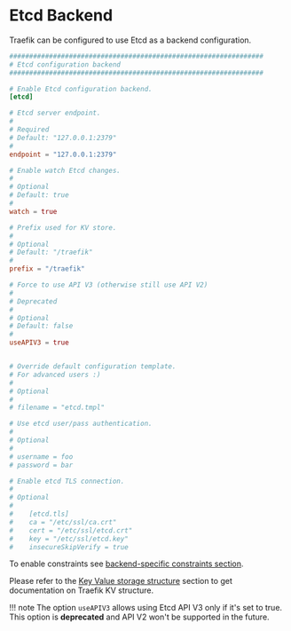 # Etcd Backend

Traefik can be configured to use Etcd as a backend configuration.

```toml
################################################################
# Etcd configuration backend
################################################################

# Enable Etcd configuration backend.
[etcd]

# Etcd server endpoint.
#
# Required
# Default: "127.0.0.1:2379"
#
endpoint = "127.0.0.1:2379"

# Enable watch Etcd changes.
#
# Optional
# Default: true
#
watch = true

# Prefix used for KV store.
#
# Optional
# Default: "/traefik"
#
prefix = "/traefik"

# Force to use API V3 (otherwise still use API V2)
#
# Deprecated
#
# Optional
# Default: false
#
useAPIV3 = true


# Override default configuration template.
# For advanced users :)
#
# Optional
#
# filename = "etcd.tmpl"

# Use etcd user/pass authentication.
#
# Optional
#
# username = foo
# password = bar

# Enable etcd TLS connection.
#
# Optional
#
#    [etcd.tls]
#    ca = "/etc/ssl/ca.crt"
#    cert = "/etc/ssl/etcd.crt"
#    key = "/etc/ssl/etcd.key"
#    insecureSkipVerify = true
```

To enable constraints see [backend-specific constraints section](/configuration/commons/#backend-specific).

Please refer to the [Key Value storage structure](/user-guide/kv-config/#key-value-storage-structure) section to get documentation on Traefik KV structure.

!!! note
    The option `useAPIV3` allows using Etcd API V3 only if it's set to true.
    This option is **deprecated** and API V2 won't be supported in the future.
